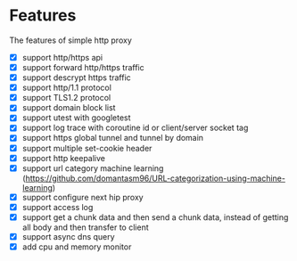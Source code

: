 # Features

The features of simple http proxy

- [x] support http/https api
- [x] support forward http/https traffic
- [x] support descrypt https traffic
- [x] support http/1.1 protocol
- [x] support TLS1.2 protocol
- [x] support domain block list
- [x] support utest with googletest
- [x] support log trace with coroutine id or client/server socket tag
- [x] support https global tunnel and tunnel by domain
- [x] support multiple set-cookie header
- [x] support http keepalive  
- [x] support url category machine learning (https://github.com/domantasm96/URL-categorization-using-machine-learning)
- [x] support configure next hip proxy 
- [x] support access log  
- [x] support get a chunk data and then send a chunk data, instead of getting all body and then transfer to client
- [x] support async dns query 
- [x] add cpu and memory monitor